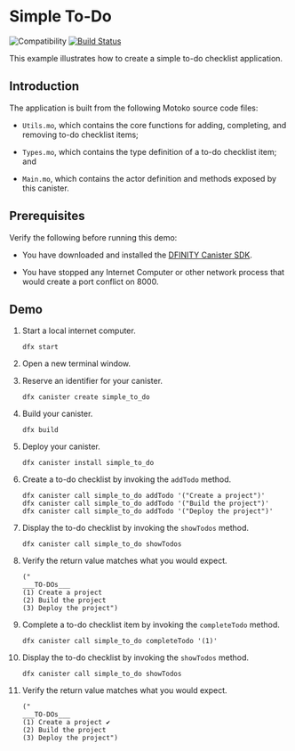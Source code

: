 # Simple To-Do

![Compatibility](https://img.shields.io/badge/compatibility-0.6.24-blue)
[![Build Status](https://github.com/dfinity/examples/workflows/motoko-simple-to-do-example/badge.svg)](https://github.com/dfinity/examples/actions?query=workflow%3Amotoko-simple-to-do-example)

This example illustrates how to create a simple to-do checklist application.

## Introduction

The application is built from the following Motoko source code files:

*  `Utils.mo`, which contains the core functions for adding, completing, and
   removing to-do checklist items;

*  `Types.mo`, which contains the type definition of a to-do checklist item;
   and

*  `Main.mo`, which contains the actor definition and methods exposed by this
   canister.

## Prerequisites

Verify the following before running this demo:

*  You have downloaded and installed the [DFINITY Canister
   SDK](https://sdk.dfinity.org).

*  You have stopped any Internet Computer or other network process that would
   create a port conflict on 8000.

## Demo

1. Start a local internet computer.

   ```text
   dfx start
   ```

1. Open a new terminal window.

1. Reserve an identifier for your canister.

   ```text
   dfx canister create simple_to_do
   ```

1. Build your canister.

   ```text
   dfx build
   ```

1. Deploy your canister.

   ```text
   dfx canister install simple_to_do
   ```

1. Create a to-do checklist by invoking the `addTodo` method.

   ```text
   dfx canister call simple_to_do addTodo '("Create a project")'
   dfx canister call simple_to_do addTodo '("Build the project")'
   dfx canister call simple_to_do addTodo '("Deploy the project")'
   ```

1. Display the to-do checklist by invoking the `showTodos` method.

   ```text
   dfx canister call simple_to_do showTodos
   ```

1. Verify the return value matches what you would expect.

   ```text
   ("
   ___TO-DOs___
   (1) Create a project
   (2) Build the project
   (3) Deploy the project")
   ```

1. Complete a to-do checklist item by invoking the `completeTodo` method.

   ```text
   dfx canister call simple_to_do completeTodo '(1)'
   ```

1. Display the to-do checklist by invoking the `showTodos` method.

   ```text
   dfx canister call simple_to_do showTodos
   ```

1. Verify the return value matches what you would expect.

   ```text
   ("
   ___TO-DOs___
   (1) Create a project ✔
   (2) Build the project
   (3) Deploy the project")
   ```
